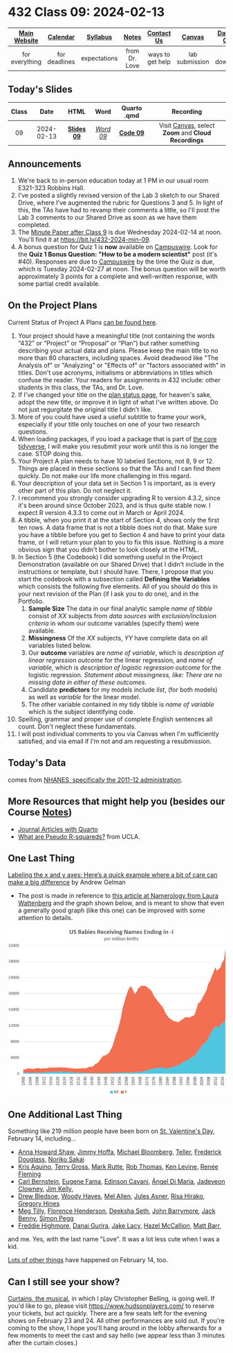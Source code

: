 # 432 Class 09: 2024-02-13

[Main Website](https://thomaselove.github.io/432-2024/) | [Calendar](https://thomaselove.github.io/432-2024/calendar.html) | [Syllabus](https://thomaselove.github.io/432-syllabus-2024/) | [Notes](https://thomaselove.github.io/432-notes/) | [Contact Us](https://thomaselove.github.io/432-2024/contact.html) | [Canvas](https://canvas.case.edu) | [Data and Code](https://github.com/THOMASELOVE/432-data) | [Sources](https://github.com/THOMASELOVE/432-classes-2024/tree/main/sources)
:-----------: | :--------------: | :----------: | :---------: | :-------------: | :-----------: | :------------: |:------:
for everything | for deadlines | expectations | from Dr. Love | ways to get help | lab submission | for downloads | to read

## Today's Slides

Class | Date | HTML | Word | Quarto .qmd | Recording
:---: | :--------: | :------: | :------: | :------: | :-------------:
09 | 2024-02-13 | **[Slides 09](https://thomaselove.github.io/432-slides-2024/slides09.html)** | *[Word 09](https://thomaselove.github.io/432-slides-2024/slides09w.docx)* | **[Code 09](https://github.com/THOMASELOVE/432-slides-2024/blob/main/slides09.qmd)** | Visit [Canvas](https://canvas.case.edu/), select **Zoom** and **Cloud Recordings**

## Announcements

1. We're back to in-person education today at 1 PM in our usual room E321-323 Robbins Hall.
2. I've posted a slightly revised version of the Lab 3 sketch to our Shared Drive, where I've augmented the rubric for Questions 3 and 5. In light of this, the TAs have had to revamp their comments a little, so I'll post the Lab 3 comments to our Shared Drive as soon as we have them completed.
3. The [Minute Paper after Class 9](https://bit.ly/432-2024-min-09) is due Wednesday 2024-02-14 at noon. You'll find it at <https://bit.ly/432-2024-min-09>.
4. A bonus question for Quiz 1 is **now** available on [Campuswire](https://campuswire.com/). Look for the **Quiz 1 Bonus Question: "How to be a modern scientist"** post (it's #40). Responses are due to [Campuswire](https://campuswire.com/) by the time the Quiz is due, which is Tuesday 2024-02-27 at noon. The bonus question will be worth approximately 3 points for a complete and well-written response, with some partial credit available.

## On the Project Plans

Current Status of Project A Plans [can be found here](https://github.com/THOMASELOVE/432-classes-2024/blob/main/projectA/plans.md).

1. Your project should have a meaningful title (not containing the words “432” or “Project” or “Proposal” or “Plan”) but rather something describing your actual data and plans. Please keep the main title to no more than 80 characters, including spaces. Avoid deadwood like "The Analysis of" or "Analyzing" or "Effects of" or "factors associated with" in titles. Don't use acronyms, initialisms or abbreviations in titles which confuse the reader. Your readers for assignments in 432 include: other students in this class, the TAs, and Dr. Love.
2. If I've changed your title on the [plan status page](https://github.com/THOMASELOVE/432-classes-2024/blob/main/projectA/plans.md), for heaven's sake, adopt the new title, or improve it in light of what I've written above. Do not just regurgitate the original title I didn't like.
3. More of you could have used a useful subtitle to frame your work, especially if your title only touches on one of your two research questions.
4. When loading packages, if you load a package that is part of [the core tidyverse](https://www.tidyverse.org/packages/#core-tidyverse), I will make you resubmit your work until this is no longer the case. STOP doing this.  
5. Your Project A plan needs to have 10 labeled Sections, not 8, 9 or 12. Things are placed in these sections so that the TAs and I can find them quickly. Do not make our life more challenging in this regard.
6. Your description of your data set in Section 1 is important, as is every other part of this plan. Do not neglect it.
7. I recommend you strongly consider upgrading R to version 4.3.2, since it's been around since October 2023, and is thus quite stable now. I expect R version 4.3.3 to come out in March or April 2024.
8. A tibble, when you print it at the start of Section 4, shows only the first ten rows. A data frame that is not a tibble does not do that. Make sure you have a tibble before you get to Section 4 and have to print your data frame, or I will return your plan to you to fix this issue. Nothing is a more obvious sign that you didn't bother to look closely at the HTML.
9. In Section 5 (the Codebook) I did something useful in the Project Demonstration (available on our Shared Drive) that I didn't include in the instructions or template, but I should have. There, I propose that you start the codebook with a subsection called **Defining the Variables** which consists the following five elements. All of you should  do this in your next revision of the Plan (if I ask you to do one), and in the Portfolio.
    1. **Sample Size** The data in our final analytic sample *name of tibble* consist of *XX* subjects from *data sources* *with exclusion/inclusion criteria* in whom our outcome variables (specify them) were available.
    2. **Missingness** Of the *XX* subjects, *YY* have complete data on all variables listed below.
    3. Our **outcome** variables are *name of variable*, which is *description of linear regression outcome* for the linear regression, and *name of variable*, which is *description of logistic regression outcome* for the logistic regression. *Statement about missingness, like: There are no missing data in either of these outcomes.*
    4. Candidate **predictors** for my models include *list*, (for both models) as well as *variable* for the linear model.
    5. The other variable contained in my tidy tibble is *name of variable* which is the subject identifying code.
11. Spelling, grammar and proper use of complete English sentences all count. Don't neglect these fundamentals.
12. I will post individual comments to you via Canvas when I'm sufficiently satisfied, and via email if I'm not and am requesting a resubmission.

## Today's Data

comes from [NHANES, specifically the 2011-12 administration](https://wwwn.cdc.gov/nchs/nhanes/continuousnhanes/overview.aspx?BeginYear=2011).

## More Resources that might help you (besides our Course [Notes](https://thomaselove.github.io/432-notes/))

- [Journal Articles with Quarto](https://quarto.org/docs/journals/)
- [What are Pseudo R-squareds?](https://stats.oarc.ucla.edu/other/mult-pkg/faq/general/faq-what-are-pseudo-r-squareds/) from UCLA.

## One Last Thing

[Labeling the x and y axes: Here’s a quick example where a bit of care can make a big difference](https://statmodeling.stat.columbia.edu/2023/01/26/labeling-the-x-and-y-axes-heres-a-quick-example-where-a-bit-of-care-can-make-a-big-difference/) by Andrew Gelman

- The post is made in reference to [this article at Namerology from Laura Wattenberg](https://namerology.com/2020/08/20/the-three-ages-of-i-names-an-american-tale/) and the graph shown below, and is meant to show that even a generally good graph (like this one) can be improved with some attention to details.

![](figures/i-ending.png)

## One Additional Last Thing

Something like 219 million people have been born on [St. Valentine's Day](https://en.wikipedia.org/wiki/Valentine%27s_Day), February 14, including...

- [Anna Howard Shaw](https://en.wikipedia.org/wiki/Anna_Howard_Shaw), [Jimmy Hoffa](https://en.wikipedia.org/wiki/Jimmy_Hoffa), [Michael Bloomberg](https://en.wikipedia.org/wiki/Michael_Bloomberg), 
[Teller](https://en.wikipedia.org/wiki/Teller_(magician)), [Frederick Douglass](https://en.wikipedia.org/wiki/Frederick_Douglass), [Noriko Sakai](https://en.wikipedia.org/wiki/Noriko_Sakai)
- [Kris Aquino](https://en.wikipedia.org/wiki/Kris_Aquino), [Terry Gross](https://en.wikipedia.org/wiki/Terry_Gross), [Mark Rutte](https://en.wikipedia.org/wiki/Mark_Rutte), [Rob Thomas](https://en.wikipedia.org/wiki/Rob_Thomas_(musician)), [Ken Levine](https://en.wikipedia.org/wiki/Ken_Levine_(screenwriter)), [Renée Fleming](https://en.wikipedia.org/wiki/Ren%C3%A9e_Fleming)
- [Carl Bernstein](https://en.wikipedia.org/wiki/Carl_Bernstein), [Eugene Fama](https://en.wikipedia.org/wiki/Eugene_Fama), [Edinson Cavani](https://en.wikipedia.org/wiki/Edinson_Cavani), [Ángel Di Maria](https://en.wikipedia.org/wiki/%C3%81ngel_Di_Mar%C3%ADa), [Jadeveon Clowney](https://en.wikipedia.org/wiki/Jadeveon_Clowney), [Jim Kelly](https://en.wikipedia.org/wiki/Jim_Kelly), 
- [Drew Bledsoe](https://en.wikipedia.org/wiki/Drew_Bledsoe), [Woody Hayes](https://en.wikipedia.org/wiki/Woody_Hayes), [Mel Allen](https://en.wikipedia.org/wiki/Mel_Allen), [Jules Asner](https://en.wikipedia.org/wiki/Jules_Asner), [Risa Hirako](https://en.wikipedia.org/wiki/Risa_Hirako), [Gregory Hines](https://en.wikipedia.org/wiki/Gregory_Hines)
- [Meg Tilly](https://www.imdb.com/name/nm0000672/), [Florence Henderson](https://www.imdb.com/name/nm0001341/), [Deeksha Seth](https://en.wikipedia.org/wiki/Deeksha_Seth), [John Barrymore](https://en.wikipedia.org/wiki/John_Barrymore), [Jack Benny](https://en.wikipedia.org/wiki/Jack_Benny), [Simon Pegg](https://www.imdb.com/name/nm0670408/)
- [Freddie Highmore](https://www.imdb.com/name/nm0383603/), [Danai Gurira](https://www.imdb.com/name/nm1775091/), [Jake Lacy](https://www.imdb.com/name/nm3821405/), [Hazel McCallion](https://en.wikipedia.org/wiki/Hazel_McCallion), [Matt Barr](https://www.imdb.com/name/nm1204778/),

and me. Yes, with the last name "Love". It was a lot less cute when I was a kid.

[Lots of other things](https://en.wikipedia.org/wiki/February_14) have happened on February 14, too.

## Can I still see your show?

[Curtains, the musical](https://www.hudsonplayers.com/now-playing), in which I play Christopher Belling, is going well. If you'd like to go, please visit <https://www.hudsonplayers.com/> to reserve your tickets, but act quickly. There are a few seats left for the evening shows on February 23 and 24. All other performances are sold out. If you're coming to the show, I hope you'll hang around in the lobby afterwards for a few moments to meet the cast and say hello (we appear less than 3 minutes after the curtain closes.)


